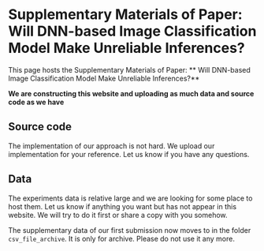 # Supplementary Materials of Paper: Will DNN-based Image Classification Model Make Unreliable Inferences? #

This page hosts the Supplementary Materials of Paper:  ** Will DNN-based Image Classification Model Make Unreliable Inferences?**

**We are constructing this website and uploading as much data and source code as we have**

## Source code
The implementation of our approach is not hard. 
We upload our implementation for your reference.
Let us know if you have any questions.

## Data
The experiments data is relative large and we are looking for some place to host them.
Let us know if anything you want but has not appear in this website. 
We will try to do it first or share a copy with you somehow.


The supplementary data of our first submission now moves to in the folder ``csv_file_archive``.
It is only for archive. 
Please do not use it any more. 